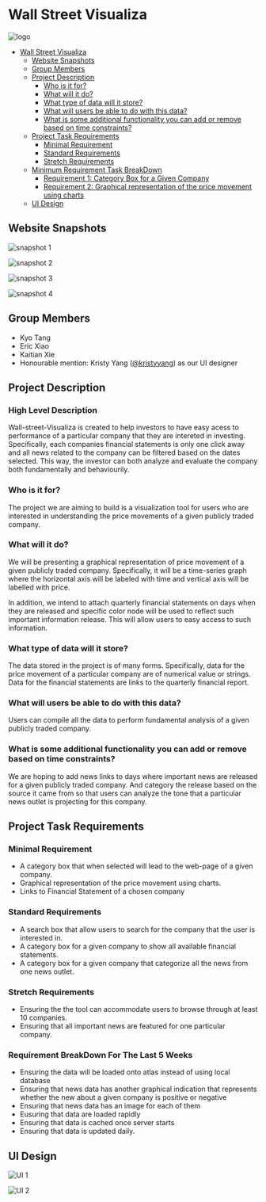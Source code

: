 # Wall Street Visualiza

![logo](logo.png)

- [Wall Street Visualiza](#Wall-Street-Visualiza)
  - [Website Snapshots](#Website-Snapshots)
  - [Group Members](#Group-Members)
  - [Project Description](#Project-Description)
    - [Who is it for?](#Who-is-it-for)
    - [What will it do?](#What-will-it-do)
    - [What type of data will it store?](#What-type-of-data-will-it-store)
    - [What will users be able to do with this data?](#What-will-users-be-able-to-do-with-this-data)
    - [What is some additional functionality you can add or remove based on time constraints?](#What-is-some-additional-functionality-you-can-add-or-remove-based-on-time-constraints)
  - [Project Task Requirements](#Project-Task-Requirements)
    - [Minimal Requirement](#Minimal-Requirement)
    - [Standard Requirements](#Standard-Requirements)
    - [Stretch Requirements](#Stretch-Requirements)
  - [Minimum Requirement Task BreakDown](#Minimum-Requirement-Task-BreakDown)
    - [Requirement 1: Category Box for a Given Company](#Requirement-1-Category-Box-for-a-Given-Company)
    - [Requirement 2: Graphical representation of the price movement using charts](#Requirement-2-Graphical-representation-of-the-price-movement-using-charts)
  - [UI Design](#UI-Design)

## Website Snapshots

![snapshot 1](snapshot_1.png)

![snapshot 2](snapshot_2.png)

![snapshot 3](snapshot_3.png)

![snapshot 4](snapshot_4.png)

## Group Members

- Kyo Tang
- Eric Xiao
- Kaitian Xie
- Honourable mention: Kristy Yang ([@kristyyang](https://github.com/kristyyang)) as our UI designer

## Project Description
### High Level Description 
Wall-street-Visualiza is created to help investors to have easy acess to performance of a particular company that they are intereted in investing. Specifically, each companies financial statements is only one click away and all news related to the company can be filtered based on the dates selected. This way, the investor can both analyze and evaluate the company both fundamentally and behaviourily.
### Who is it for?

The project we are aiming to build is a visualization tool for users who are interested in understanding the price movements of a given publicly traded company.

### What will it do?

We will be presenting a graphical representation of price movement of a given publicly traded company. Specifically, it will be a time-series graph where the horizontal axis will be labeled with time and vertical axis will be labelled with price.

In addition, we intend to attach quarterly financial statements on days when they are released and specific color node will be used to reflect such important information release. This will allow users to easy access to such information.

### What type of data will it store?

The data stored in the project is of many forms. Specifically, data for the price movement of a particular company are of numerical value or strings. Data for the financial statements are links to the quarterly financial report.

### What will users be able to do with this data?

Users can compile all the data to perform fundamental analysis of a given publicly traded company.

### What is some additional functionality you can add or remove based on time constraints?

We are hoping to add news links to days where important news are released for a given publicly traded company.  And category the release based on the source it came from so that users can analyze the tone that a particular news outlet is projecting for this company.

## Project Task Requirements

### Minimal Requirement

- A category box that when selected will lead to the web-page of a given company.
- Graphical representation of the price movement using charts.
- Links to Financial Statement of a chosen company

### Standard Requirements

- A search box that allow users to search for the company that the user is interested in.
- A category box for a given company to show all available financial statements.
- A category box for a given company that categorize all the news from one news outlet.

### Stretch Requirements

- Ensuring the the tool can accommodate users to browse through at least 10 companies.
- Ensuring that all important news are featured for one particular company.

### Requirement BreakDown For The Last 5 Weeks
- Ensuring the data will be loaded onto atlas instead of using local database 
- Ensuring that news data has another graphical indication that represents whether the new about a given company is positive or negative 
- Ensuring that news data has an image for each of them 
- Eusuring that data are loaded rapidly 
- Ensuring that data is cached once server starts 
- Ensuring that data is updated daily. 
## UI Design

![UI 1](ui_1.png)

![UI 2](ui_2.png)
